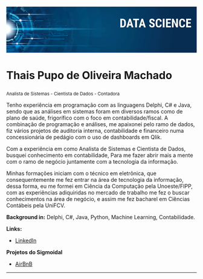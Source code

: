 <p align="center">
  <img src="banner.png" >
</p>

# Thais Pupo de Oliveira Machado
<sub>Analista de Sistemas - Cientista de Dados - Contadora</sub>

Tenho experiência em programação com as linguagens Delphi, C# e Java, sendo que as análises em sistemas foram em diversos ramos como de plano de saúde, frigorífico com o foco em contabilidade/fiscal. A combinação de programação e análises, me apaixonei pelo ramo de dados, fiz vários projetos de auditoria interna, contabilidade e financeiro numa concessionária de pedágio com o uso de dashboards em Qlik.

Com a experiência em como Analista de Sistemas e Cientista de Dados, busquei conhecimento em contabilidade, Para me fazer abrir mais a mente com o ramo de negócio juntamente com a tecnologia da informação.

Minhas formações iniciam com o técnico em eletrônica, que consequentemente me fez entrar na área de tecnologia da informação, dessa forma, eu me formei em Ciência da Computação pela Unoeste/FIPP, com as experiências adiquiridas no mercado de trabalho me fez o buscar conhecimentos na área de negócio, e assim me fez bacharel em Ciências Contábeis pela UniFCV.

**Background in:** Delphi, C#, Java, Python, Machine Learning, Contabilidade.

**Links:**
* [LinkedIn](https://www.linkedin.com/in/thais-machado-66b2b4a1)

**Projetos do Sigmoidal**
* [AirBnB](https://bityli.com/kLibWT)

---
